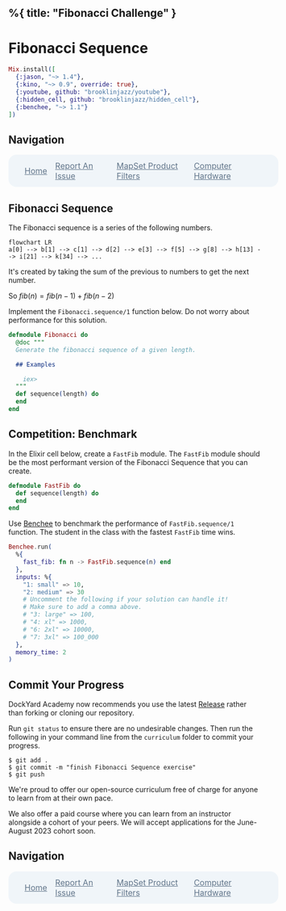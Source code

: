 %{
  title: "Fibonacci Challenge"
}
---
# Fibonacci Sequence

```elixir
Mix.install([
  {:jason, "~> 1.4"},
  {:kino, "~> 0.9", override: true},
  {:youtube, github: "brooklinjazz/youtube"},
  {:hidden_cell, github: "brooklinjazz/hidden_cell"},
  {:benchee, "~> 1.1"}
])
```

## Navigation

<div style="display: flex; align-items: center; width: 100%; justify-content: space-between; font-size: 1rem; color: #61758a; background-color: #f0f5f9; height: 4rem; padding: 0 1rem; border-radius: 1rem;">
<div style="display: flex;">
<i class="ri-home-fill"></i>
<a style="display: flex; color: #61758a; margin-left: 1rem;" href="../start.livemd">Home</a>
</div>
<div style="display: flex;">
<i class="ri-bug-fill"></i>
<a style="display: flex; color: #61758a; margin-left: 1rem;" href="https://github.com/DockYard-Academy/curriculum/issues/new?assignees=&labels=&template=issue.md&title=Fibonacci Sequence">Report An Issue</a>
</div>
<div style="display: flex;">
<i class="ri-arrow-left-fill"></i>
<a style="display: flex; color: #61758a; margin-left: 1rem;" href="../exercises/mapset_product_filters.livemd">MapSet Product Filters</a>
</div>
<div style="display: flex;">
<a style="display: flex; color: #61758a; margin-right: 1rem;" href="../reading/computer_hardware.livemd">Computer Hardware</a>
<i class="ri-arrow-right-fill"></i>
</div>
</div>

## Fibonacci Sequence

The Fibonacci sequence is a series of the following numbers.

```mermaid
flowchart LR
a[0] --> b[1] --> c[1] --> d[2] --> e[3] --> f[5] --> g[8] --> h[13] --> i[21] --> k[34] --> ...
```

<!-- livebook:{"break_markdown":true} -->

It's created by taking the sum of the previous to numbers to get the next number.

So $fib(n) = fib(n-1) + fib(n - 2)$

Implement the `Fibonacci.sequence/1` function below. Do not worry about performance for this solution.

```elixir
defmodule Fibonacci do
  @doc """
  Generate the fibonacci sequence of a given length.

  ## Examples

    iex> 
  """
  def sequence(length) do
  end
end
```

## Competition: Benchmark

In the Elixir cell below, create a `FastFib` module. The `FastFib` module should be the most performant version of the Fibonacci Sequence that you can create.

```elixir
defmodule FastFib do
  def sequence(length) do
  end
end
```

Use [Benchee](https://hexdocs.pm/benchee/Benchee.html) to benchmark the performance of `FastFib.sequence/1` function. The student in the class with the fastest `FastFib` time wins.

```elixir
Benchee.run(
  %{
    fast_fib: fn n -> FastFib.sequence(n) end
  },
  inputs: %{
    "1: small" => 10,
    "2: medium" => 30
    # Uncomment the following if your solution can handle it! 
    # Make sure to add a comma above.
    # "3: large" => 100,
    # "4: xl" => 1000,
    # "6: 2xl" => 10000,
    # "7: 3xl" => 100_000
  },
  memory_time: 2
)
```

## Commit Your Progress

DockYard Academy now recommends you use the latest [Release](https://github.com/DockYard-Academy/curriculum/releases) rather than forking or cloning our repository.

Run `git status` to ensure there are no undesirable changes.
Then run the following in your command line from the `curriculum` folder to commit your progress.

```
$ git add .
$ git commit -m "finish Fibonacci Sequence exercise"
$ git push
```

We're proud to offer our open-source curriculum free of charge for anyone to learn from at their own pace.

We also offer a paid course where you can learn from an instructor alongside a cohort of your peers.
We will accept applications for the June-August 2023 cohort soon.

## Navigation

<div style="display: flex; align-items: center; width: 100%; justify-content: space-between; font-size: 1rem; color: #61758a; background-color: #f0f5f9; height: 4rem; padding: 0 1rem; border-radius: 1rem;">
<div style="display: flex;">
<i class="ri-home-fill"></i>
<a style="display: flex; color: #61758a; margin-left: 1rem;" href="../start.livemd">Home</a>
</div>
<div style="display: flex;">
<i class="ri-bug-fill"></i>
<a style="display: flex; color: #61758a; margin-left: 1rem;" href="https://github.com/DockYard-Academy/curriculum/issues/new?assignees=&labels=&template=issue.md&title=Fibonacci Sequence">Report An Issue</a>
</div>
<div style="display: flex;">
<i class="ri-arrow-left-fill"></i>
<a style="display: flex; color: #61758a; margin-left: 1rem;" href="../exercises/mapset_product_filters.livemd">MapSet Product Filters</a>
</div>
<div style="display: flex;">
<a style="display: flex; color: #61758a; margin-right: 1rem;" href="../reading/computer_hardware.livemd">Computer Hardware</a>
<i class="ri-arrow-right-fill"></i>
</div>
</div>

